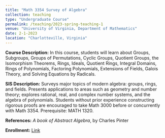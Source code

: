 ```yaml
---
title: "Math 3354 Survey of Algebra"
collection: teaching
type: "Undergraduate Course"
permalink: /teaching/2023-spring-teaching-1
venue: "University of Virginia, Department of Mathematics"
date: 2-1-2023
location: "Charlotteville, Virginia"
---
```


**Course Description:** In this course, students will learn about Groups, Subgroups, Groups of Permutations, Cyclic Groups, Quotient Groups, the Isomorphism Theorems, Rings, Ideals, Quotient Rings, Integral Domains, Rings of Polynomials, Factoring Polynomials, Extensions of Fields, Galois Theory, and Solving Equations by Radicals.

**SIS Description:** Surveys major topics of modern algebra: groups, rings, and fields. Presents applications to areas such as geometry and number theory; explores rational, real, and complex number systems, and the algebra of polynomials. Students without prior experience constructing rigorous proofs are encouraged to take Math 3000 before or concurrently with Math 3354. Prerequisite: MATH 1320.

**References:**  *A book of Abstract Algebra*, by Charles Pinter

**Enrollment:** [Link](https://louslist.org/enrollment.php?Semester=1232&ClassNumber=10256)

<!--
Heading 1
======

Nonvanishing of Hecke *L*-functions <br><br>

**Link:** [https://www.math.tamu.edu/undergraduate/research/REU/](https://www.math.tamu.edu/undergraduate/research/REU/)

Heading 2
======

Heading 3
======
-->






